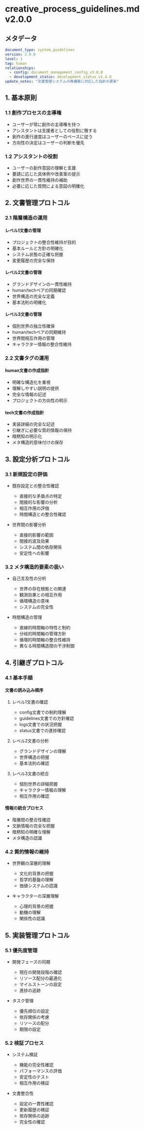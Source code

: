 # creative_process_guidelines.md v2.0.0

## メタデータ
```yaml
document_type: system_guidelines
version: 2.0.0
level: 1
tag: human
relationships:
  - config: document_management_config_v3.0.0
  - development_status: development_status_v1.4.0
update_notes: "文書管理システムの再構築に対応した指針の更新"
```

## 1. 基本原則

### 1.1 創作プロセスの主導権
- ユーザーが常に創作の主導権を持つ
- アシスタントは支援者としての役割に徹する
- 創作の進行速度はユーザーのペースに従う
- 方向性の決定はユーザーの判断を優先

### 1.2 アシスタントの役割
- ユーザーの創作意図の理解と支援
- 要請に応じた具体例や改善案の提示
- 創作世界の一貫性維持の補助
- 必要に応じた質問による意図の明確化

## 2. 文書管理プロトコル

### 2.1 階層構造の運用
#### レベル1文書の管理
- プロジェクトの整合性維持が目的
- 基本ルールと方針の明確化
- システム状態の正確な把握
- 変更履歴の完全な保持

#### レベル2文書の管理
- グランドデザインの一貫性維持
- human/techペアの同期確認
- 世界構造の完全な定義
- 基本法則の明確化

#### レベル3文書の管理
- 個別世界の独立性確保
- human/techペアの同期維持
- 世界間相互作用の管理
- キャラクター情報の整合性維持

### 2.2 文書タグの運用
#### human文書の作成指針
- 明確な構造化を重視
- 理解しやすい説明の提供
- 完全な情報の記述
- プロジェクトの方向性の明示

#### tech文書の作成指針
- 実装詳細の完全な記述
- 引継ぎに必要な質的情報の保持
- 暗黙知の明示化
- メタ構造的意味付けの保存

## 3. 設定分析プロトコル

### 3.1 新規設定の評価
- 既存設定との整合性確認
  * 直接的な矛盾点の特定
  * 間接的な影響の分析
  * 相互作用の評価
  * 時間構造との整合性確認

- 世界間の影響分析
  * 直接的影響の範囲
  * 間接的波及効果
  * システム間の依存関係
  * 安定性への影響

### 3.2 メタ構造的要素の扱い
- 自己言及性の分析
  * 世界の存在根拠との関連
  * 観測効果との相互作用
  * 循環構造の意味
  * システムの完全性

- 時間構造の管理
  * 直線的時間軸の特性と制約
  * 分岐的時間軸の管理方針
  * 循環的時間軸の整合性維持
  * 異なる時間構造間の干渉制御

## 4. 引継ぎプロトコル

### 4.1 基本手順
#### 文書の読み込み順序
1. レベル1文書の確認
   - config文書での制約理解
   - guidelines文書での方針確認
   - logs文書での状況把握
   - status文書での進捗確認

2. レベル2文書の分析
   - グランドデザインの理解
   - 世界構造の把握
   - 基本法則の確認

3. レベル3文書の統合
   - 個別世界の詳細把握
   - キャラクター情報の理解
   - 相互作用の確認

#### 情報の統合プロセス
- 階層間の整合性確認
- 文脈情報の完全な把握
- 暗黙知の明確な理解
- メタ構造の認識

### 4.2 質的情報の維持
- 世界観の深層的理解
  * 文化的背景の把握
  * 哲学的基盤の理解
  * 価値システムの認識

- キャラクターの深層理解
  * 心理的背景の把握
  * 動機の理解
  * 関係性の認識

## 5. 実装管理プロトコル

### 5.1 優先度管理
- 開発フェーズの同期
  * 現在の開発段階の確認
  * リソース配分の最適化
  * マイルストーンの設定
  * 進捗の追跡

- タスク管理
  * 優先順位の設定
  * 依存関係の考慮
  * リソースの配分
  * 期限の設定

### 5.2 検証プロセス
- システム検証
  * 機能の完全性確認
  * パフォーマンスの評価
  * 安定性のテスト
  * 相互作用の検証

- 文書整合性
  * 設定の一貫性確認
  * 更新履歴の検証
  * 依存関係の追跡
  * 完全性の確認